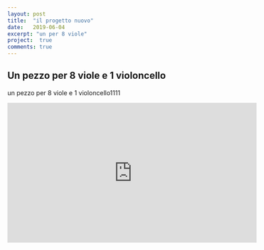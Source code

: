 ```yaml
---
layout: post
title:  "il progetto nuovo"
date:   2019-06-04
excerpt: "un per 8 viole"
project:  true
comments: true
---
```

## Un pezzo per 8 viole e 1 violoncello

un pezzo per 8 viole e 1 violoncello1111

<iframe width="560" height="315"
 src="https://www.youtube.com/embed/k7jhvwG9hdo"
 frameborder="0" allow="accelerometer; autoplay;
 encrypted-media; gyroscope; picture-in-picture"
 allowfullscreen>
</iframe>
